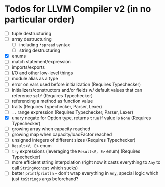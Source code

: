 # Todos for LLVM Compiler v2 (in no particular order)

- [ ] tuple destructuring
- [ ] array destructuring
  - [ ] including `*spread` syntax
  - [ ] string destructuring
- [x] enums
- [ ] match statement/expression
- [ ] imports/exports
- [ ] I/O and other low-level things
- [ ] module alias as a type
- [ ] error on vars used before initialization (Requires Typechecker)
- [ ] initializers/constructors and/or fields w/ default values that can reference `self` (Requires Typechecker)
- [ ] referencing a method as function value
- [ ] traits (Requires Typechecker, Parser, Lexer)
- [ ] `..` range expression (Requires Typechecker, Parser, Lexer)
- [x] unary negate for Option type, returns `true` if value is `None` (Requires Typechecker)
- [ ] growing array when capacity reached
- [ ] growing map when capacity/loadFactor reached
- [ ] unsigned integers of different sizes (Requires Typechecker)
- [ ] `Result<V, E>` enum
- [ ] `try` expressions (leveraging the `Result<V, E>` enum) (Requires Typechecker)
- [ ] more efficient string interpolation (right now it casts everything to `Any` to call `String#concat` which sucks)
- [ ] better `print`/`println` - don't wrap everything in `Any`, special logic which just `toString`s args beforehand?
